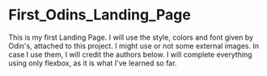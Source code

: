 # First_Odins_Landing_Page
This is my first Landing Page. I will use the style, colors and font given by Odin's, attached to this project. I might use or not some external images. In case I use them, I will credit the authors below. I will complete everything using only flexbox, as it is what I've learned so far.